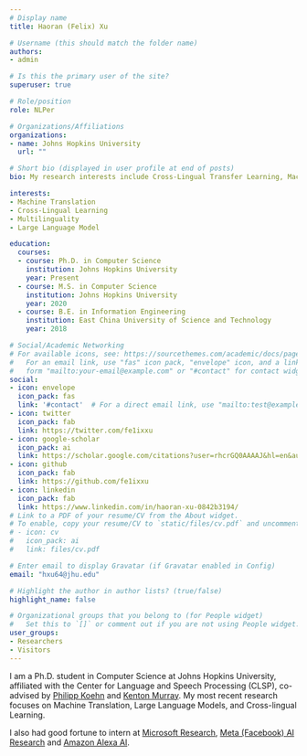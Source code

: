 ```yaml
---
# Display name
title: Haoran (Felix) Xu

# Username (this should match the folder name)
authors:
- admin

# Is this the primary user of the site?
superuser: true

# Role/position
role: NLPer

# Organizations/Affiliations
organizations:
- name: Johns Hopkins University
  url: ""

# Short bio (displayed in user profile at end of posts)
bio: My research interests include Cross-Lingual Transfer Learning, Machine Translation and Domain Adaptation.

interests:
- Machine Translation
- Cross-Lingual Learning
- Multilinguality
- Large Language Model

education:
  courses:
  - course: Ph.D. in Computer Science
    institution: Johns Hopkins University
    year: Present
  - course: M.S. in Computer Science
    institution: Johns Hopkins University
    year: 2020
  - course: B.E. in Information Engineering
    institution: East China University of Science and Technology 
    year: 2018

# Social/Academic Networking
# For available icons, see: https://sourcethemes.com/academic/docs/page-builder/#icons
#   For an email link, use "fas" icon pack, "envelope" icon, and a link in the
#   form "mailto:your-email@example.com" or "#contact" for contact widget.
social:
- icon: envelope
  icon_pack: fas
  link: '#contact'  # For a direct email link, use "mailto:test@example.org".
- icon: twitter
  icon_pack: fab
  link: https://twitter.com/fe1ixxu
- icon: google-scholar
  icon_pack: ai
  link: https://scholar.google.com/citations?user=rhcrGQ0AAAAJ&hl=en&authuser=1
- icon: github
  icon_pack: fab
  link: https://github.com/fe1ixxu
- icon: linkedin
  icon_pack: fab
  link: https://www.linkedin.com/in/haoran-xu-0842b3194/  
# Link to a PDF of your resume/CV from the About widget.
# To enable, copy your resume/CV to `static/files/cv.pdf` and uncomment the lines below.
# - icon: cv
#   icon_pack: ai
#   link: files/cv.pdf

# Enter email to display Gravatar (if Gravatar enabled in Config)
email: "hxu64@jhu.edu"

# Highlight the author in author lists? (true/false)
highlight_name: false

# Organizational groups that you belong to (for People widget)
#   Set this to `[]` or comment out if you are not using People widget.
user_groups:
- Researchers
- Visitors
---
```

<!-- *My wish is to fix the world of languages!* -->

 I am a Ph.D. student in Computer Science at Johns Hopkins University, affiliated with the Center for Language and Speech Processing (CLSP), co-advised by [Philipp Koehn](http://www.cs.jhu.edu/~phi/) and [Kenton Murray](https://kentonmurray.com/). My most recent research focuses on Machine Translation, Large Language Models, and Cross-lingual Learning. 

 I also had good fortune to intern at [Microsoft Research](https://www.microsoft.com/en-us/research/), [Meta (Facebook) AI Research](https://ai.facebook.com/) and [Amazon Alexa AI](https://www.amazon.science/tag/alexa).
 

